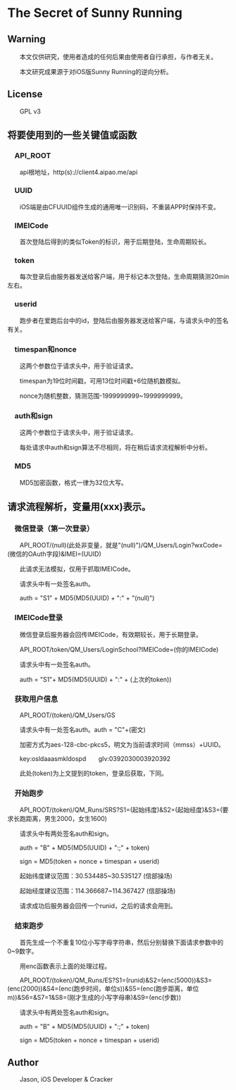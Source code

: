 # The Secret of Sunny Running

## Warning
&emsp;&emsp;本文仅供研究，使用者造成的任何后果由使用者自行承担，与作者无关。

&emsp;&emsp;本文研究成果源于对iOS版Sunny Running的逆向分析。

## License
&emsp;&emsp;GPL v3

## 将要使用到的一些关键值或函数

### &emsp;API_ROOT
&emsp;&emsp;api根地址，http(s)://client4.aipao.me/api

### &emsp;UUID
&emsp;&emsp;iOS端是由CFUUID组件生成的通用唯一识别码，不重装APP时保持不变。

### &emsp;IMEICode
&emsp;&emsp;首次登陆后得到的类似Token的标识，用于后期登陆，生命周期较长。

### &emsp;token
&emsp;&emsp;每次登录后由服务器发送给客户端，用于标记本次登陆，生命周期猜测20min左右。

### &emsp;userid
&emsp;&emsp;跑步者在爱跑后台中的id，登陆后由服务器发送给客户端，与请求头中的签名有关。

### &emsp;timespan和nonce
&emsp;&emsp;这两个参数位于请求头中，用于验证请求。

&emsp;&emsp;timespan为19位时间戳，可用13位时间戳+6位随机数模拟。

&emsp;&emsp;nonce为随机整数，猜测范围-1999999999~1999999999。

### &emsp;auth和sign
&emsp;&emsp;这两个参数位于请求头中，用于验证请求。

&emsp;&emsp;每处请求中auth和sign算法不尽相同，将在稍后请求流程解析中分析。

### &emsp;MD5
&emsp;&emsp;MD5加密函数，格式一律为32位大写。

## 请求流程解析，变量用(xxx)表示。

### &emsp;微信登录（第一次登录）
&emsp;&emsp;API_ROOT/(null)(此处非变量，就是"(null)")/QM_Users/Login?wxCode=(微信的OAuth字段)&IMEI=(UUID)

&emsp;&emsp;此请求无法模拟，仅用于抓取IMEICode。

&emsp;&emsp;请求头中有一处签名auth。

&emsp;&emsp;auth = "S1" + MD5(MD5(UUID) + ":" + "(null)")

### &emsp;IMEICode登录
&emsp;&emsp;微信登录后服务器会回传IMEICode，有效期较长，用于长期登录。

&emsp;&emsp;API_ROOT/token/QM_Users/LoginSchool?IMEICode=(你的IMEICode)

&emsp;&emsp;请求头中有一处签名auth。

&emsp;&emsp;auth = "S1"+ MD5(MD5(UUID) + ":" + (上次的token))

### &emsp;获取用户信息
&emsp;&emsp;API_ROOT/(token)/QM_Users/GS

&emsp;&emsp;请求头中有一处签名auth。auth = "C"+(密文)

&emsp;&emsp;加密方式为aes-128-cbc-pkcs5，明文为当前请求时间（mmss）+UUID。

&emsp;&emsp;key:osldaaasmkldospd&emsp;&emsp;gIv:0392030003920392

&emsp;&emsp;此处(token)为上文提到的token，登录后获取，下同。

### &emsp;开始跑步
&emsp;&emsp;API_ROOT/(token)/QM_Runs/SRS?S1=(起始纬度)&S2=(起始经度)&S3=(要求长跑距离，男生2000，女生1600)

&emsp;&emsp;请求头中有两处签名auth和sign。

&emsp;&emsp;auth = "B" + MD5(MD5(UUID) + ":;" + token)

&emsp;&emsp;sign = MD5(token + nonce + timespan + userid)

&emsp;&emsp;起始纬度建议范围：30.534485~30.535127  (信部操场)

&emsp;&emsp;起始经度建议范围：114.366687~114.367427  (信部操场)

&emsp;&emsp;请求成功后服务器会回传一个runid，之后的请求会用到。

### &emsp;结束跑步

&emsp;&emsp;首先生成一个不重复10位小写字母字符串，然后分别替换下面请求参数中的0~9数字。

&emsp;&emsp;用enc函数表示上面的处理过程。

&emsp;&emsp;API_ROOT/(token)/QM_Runs/ES?S1=(runid)&S2=(enc(5000))&S3=(enc(2000))&S4=(enc(跑步时间，单位s))&S5=(enc(跑步距离，单位m))&S6=&S7=1&S8=(刚才生成的小写字母串)&S9=(enc(步数))

&emsp;&emsp;请求头中有两处签名auth和sign。

&emsp;&emsp;auth = "B" + MD5(MD5(UUID) + ":;" + token)

&emsp;&emsp;sign = MD5(token + nonce + timespan + userid)

## Author
&emsp;&emsp;Jason, iOS Developer & Cracker
